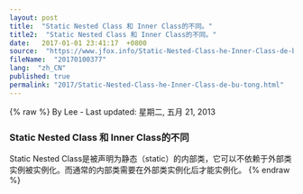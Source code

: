 ```yaml
---
layout: post
title:  "Static Nested Class 和 Inner Class的不同。"
title2:  "Static Nested Class 和 Inner Class的不同。"
date:   2017-01-01 23:41:17  +0800
source:  "https://www.jfox.info/Static-Nested-Class-he-Inner-Class-de-bu-tong.html"
fileName:  "20170100377"
lang:  "zh_CN"
published: true
permalink: "2017/Static-Nested-Class-he-Inner-Class-de-bu-tong.html"
---
```

{% raw %}
By Lee - Last updated: 星期二, 五月 21, 2013

### Static Nested Class 和 Inner Class的不同

Static Nested Class是被声明为静态（static）的内部类，它可以不依赖于外部类实例被实例化。而通常的内部类需要在外部类实例化后才能实例化。
{% endraw %}